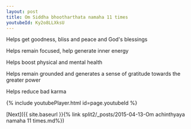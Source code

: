 ```yaml
---
layout: post
title: Om Siddha bhootharthata namaha 11 times
youtubeId: Ky2o8LLXksU
---
```

 
 
Helps get goodness, bliss and peace and God's blessings
 
Helps remain focused, help generate inner energy 
 
Helps boost physical and mental health 
 
Helps remain grounded and generates a sense of gratitude towards the greater power 
 
Helps reduce bad karma
 
 
 
 


{% include youtubePlayer.html id=page.youtubeId %}
 
[Next]({{ site.baseurl }}{% link  split2/_posts/2015-04-13-Om achinthyaya namaha 11 times.md%})
 
